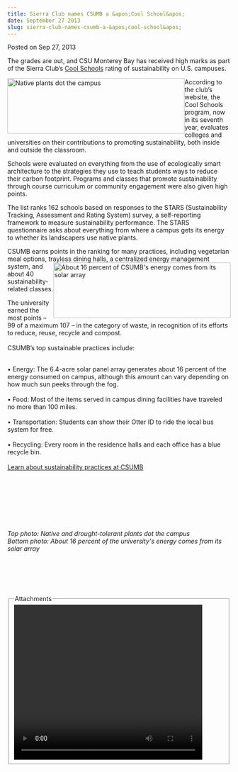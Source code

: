 ```yaml
---
title: Sierra Club names CSUMB a &apos;Cool School&apos;
date: September 27 2013
slug: sierra-club-names-csumb-a-&apos;cool-school&apos;
---
```





<span class="date">Posted on Sep 27, 2013    </span>
<p>The grades are out, and CSU Monterey Bay has received high marks
as part of the Sierra Club&#x2019;s <a href="http://www.sierraclub.org/sierra/201309/coolschools/complete-rankings.aspx" rel="nofollow">Cool Schools</a> rating of sustainability on U.S.
campuses.</p>
<p><img alt="Native plants dot the campus" src="http://news.csumb.edu/sites/default/files/65/attachments/news/images/landscape_0.jpg" style="float:left; width:400px; height:125px">According to the
club&#x2019;s website, the Cool Schools program, now in its seventh year,
evaluates colleges and universities on their contributions to
promoting sustainability, both inside and outside the
classroom.</img></p>
<p>Schools were evaluated on everything from the use of
ecologically smart architecture to the strategies they use to teach
students ways to reduce their carbon footprint. Programs and
classes that promote sustainability through course curriculum or
community engagement were also given high points.</p>
<p>The list ranks 162 schools based on responses to the STARS
(Sustainability Tracking, Assessment and Rating System) survey, a
self-reporting framework to measure sustainability performance. The
STARS questionnaire asks about everything from where a campus gets
its energy to whether its landscapers use native plants.</p>
<p>CSUMB earns points in the ranking for many practices, including
vegetarian meal options, trayless&#xA0;<img alt="About 16 percent of CSUMB&apos;s energy comes from its solar array" src="http://news.csumb.edu/sites/default/files/65/attachments/news/images/solar.jpg" style="float:right; width:400px; height:125px">dining halls, a
centralized energy management system, and about 40
sustainability-related classes.</img></p>
<p>The university earned the most points &#x2013; 99 of a maximum 107 &#x2013; in
the category of waste, in recognition of its efforts to reduce,
reuse, recycle and compost.<br>
<br>
CSUMB&#x2019;s top sustainable practices include:</br></br></p>
<p>&#x2022; Energy: The 6.4-acre solar panel array generates about 16
percent of the energy consumed on campus, although this amount can
vary depending on how much sun peeks through the fog.<br>
<br>
&#x2022; Food: Most of the items served in campus dining facilities have
traveled no more than 100 miles.<br>
<br>
&#x2022; Transportation: Students can show their Otter ID to ride the
local bus system for free.<br>
<br>
&#x2022; Recycling: Every room in the residence halls and each office has
a blue recycle bin.<br>
<br>
<a href="http://sustainability.csumb.edu/" rel="nofollow">Learn
about sustainability practices at CSUMB</a></br></br></br></br></br></br></br></br></p>
<p class="small"><em>Top photo: Native and drought-tolerant plants
dot the campus<br>
Bottom photo: About 16 percent of the university&apos;s energy comes
from its solar array</br></em><br>
&#xA0;</br></p>
<p><br>
&#xA0;</br></p>
<fieldset class="fieldgroup group-attachments">
<legend>Attachments</legend>
<div class="field field-type-emvideo field-field-attach-video">
<div class="field-items">
<div class="field-item odd">
<div class="emvideo emvideo-video emvideo-youtube">
<div class="emfield-emvideo emfield-emvideo-youtube">
<div id="emvideo-youtube-flash-wrapper-1">
<!--<object type="application/x-shockwave-flash" height="350" width="425" data="http://www.youtube.com/v/tcrQij49MAA&amp;rel=0&amp;enablejsapi=1&amp;playerapiid=ytplayer&amp;fs=1" id="emvideo-youtube-flash-1">
          <param name="movie" value="http://www.youtube.com/v/tcrQij49MAA&amp;rel=0&amp;enablejsapi=1&amp;playerapiid=ytplayer&amp;fs=1" />
          <param name="allowScriptAccess" value="sameDomain"/>
          <param name="quality" value="best"/>
          <param name="allowFullScreen" value="true"/>
          <param name="bgcolor" value="#FFFFFF"/>
          <param name="scale" value="noScale"/>
          <param name="salign" value="TL"/>
          <param name="FlashVars" value="playerMode=embedded" />
          <param name="wmode" value="transparent" />
        </object>-->
<video controls="" width="425" height="350">
<source src="http://r14---sn-o097znez.googlevideo.com/videoplayback?key=yt5&amp;id=o-AIuRBT-CwuzOQzu_flvAE7b4QQZd3m9XURXi1cXOduqc&amp;expire=1422353398&amp;signature=794A1320F8BF5A0E9317754C4CF877EADB27A97E.E3ABB7BDCE4229B947DEE17E9D467516D66486B4&amp;fexp=900718,907263,916104,923368,927622,929821,930676,936121,9406392,941004,943917,947225,948124,952302,952605,952901,955301,957103,957105,957201,959701&amp;source=youtube&amp;upn=epWQsT2RDRk&amp;mv=m&amp;sparams=dur,id,initcwndbps,ip,ipbits,itag,mm,ms,mv,pl,ratebypass,source,upn,expire&amp;ms=au&amp;mm=31&amp;ip=198.189.249.65&amp;mt=1422331751&amp;dur=68.823&amp;ipbits=0&amp;pl=23&amp;itag=18&amp;sver=3&amp;ratebypass=yes&amp;initcwndbps=3846250&amp;name=tcrQij49MAA" type="video/mp4"/></video></div>
</div>
</div>
</div>
</div>
</div>
</fieldset>





